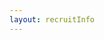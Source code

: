 ```yaml
---
layout: recruitInfo
---
```


<html lang="en">
<head>
    <meta charset="UTF-8">
    <meta http-equiv="X-UA-Compatible" content="IE=edge">
    <meta name="viewport" content="width=device-width, initial-scale=1.0">
    <style>
        /* 背景图片设置 */
       .narrow-image {
            width: 100%;
            display: block;
            margin: 20px auto;
        }

        /* 文字内容的样式 */
        .content {
            max-width: 800px;
            margin: 50px auto;
            padding: 20px;
            background-color: rgba(255, 255, 255, 0.8); /* 半透明背景颜色 */
            border-radius: 10px; /* 内容块边角圆滑 */
            box-shadow: 0 4px 8px rgba(0, 0, 0, 0.1); /* 内容块的阴影效果 */
        }

        h2 {
            text-align: center;
            margin-top: 0;
            color: #333;
        }

        ul {
            list-style-type: disc; /* 列表样式 */
            margin-left: 20px;
        }

        li {
            margin-bottom: 10px;
        }

    </style>
</head>
<body>

<img src="https://www.fuguangchina.com/static/img/contact/contact_pic01.jpg" class="narrow-image"> 

<div class="content">
    <h2>岗位人数</h2>
    <ul>
        <li>招聘人数：1人</li>
    </ul>
    
    <h2>薪资</h2>
    <ul>
        <li>薪资范围：人民币 9,000 - 10,000 / 月</li>
    </ul>
    
    <br> <!-- 在这里增加一个空行 -->

    <h2>职位描述</h2>
    <ul>
        <li>负责新产品的设计和研发，包括材料选择、结构设计、工艺制定等；</li>
        <li>对现有产品进行改进和优化，提升产品的性能和品质；</li>
        <li>参与市场调研，了解市场需求和竞争态势，为产品研发提供方向；</li>
        <li>与生产部门紧密合作，确保新产品能够顺利生产并投放市场。</li>
    </ul>
    
    <br> <!-- 在这里增加一个空行 -->

    <h2>职位要求</h2>
    <ul>
        <li>本科及以上学历，工业设计、材料科学等相关专业；</li>
        <li>两年以上产品研发经验，有杯子或相关产品设计经验优先考虑；</li>
        <li>熟悉产品设计软件和工艺制定流程，具备良好的创新能力和设计能力；</li>
        <li>对市场有敏锐的洞察力，能够准确把握用户需求和市场趋势。</li>
    </ul>
</div>

</body>
</html>